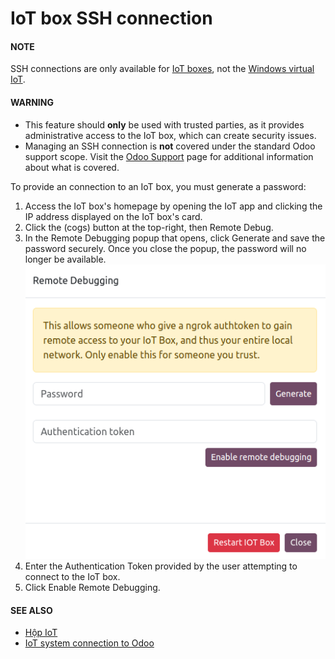 # IoT box SSH connection

#### NOTE
SSH connections are only available for [IoT boxes](../iot_box.md), not the [Windows
virtual IoT](../windows_iot.md).

#### WARNING
- This feature should **only** be used with trusted parties, as it provides administrative
  access to the IoT box, which can create security issues.
- Managing an SSH connection is **not** covered under the standard Odoo support scope. Visit
  the [Odoo Support](https://www.odoo.com/help) page for additional information about what is
  covered.

To provide an  connection to an IoT box, you must generate a
password:

1. Access the IoT box's homepage by opening the IoT app and clicking the IP address displayed
   on the IoT box's card.
2. Click the <i class="fa fa-cogs"></i> (cogs) button at the top-right, then Remote
   Debug.
3. In the Remote Debugging popup that opens, click Generate and save the
   password securely. Once you close the popup, the password will no longer be available.
   ![The Remote Debugging password generation window.](ssh_connect/ssh-generate-password.png)
4. Enter the Authentication Token provided by the user attempting to connect to the IoT
   box.
5. Click Enable Remote Debugging.

#### SEE ALSO
- [Hộp IoT](../iot_box.md)
- [IoT system connection to Odoo](../connect.md)
